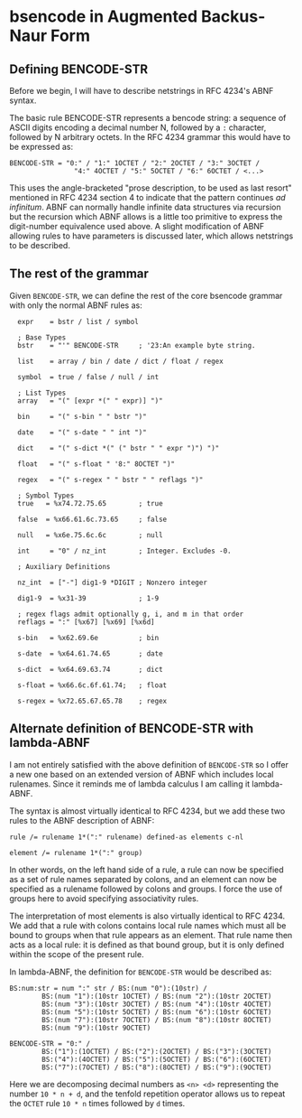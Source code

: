 # bsencode in Augmented Backus-Naur Form

## Defining BENCODE-STR

Before we begin, I will have to describe netstrings in RFC 4234's ABNF syntax.

The basic rule BENCODE-STR represents a bencode string: a sequence of ASCII
digits encoding a decimal number N, followed by a `:` character, followed by N 
arbitrary octets. In the RFC 4234 grammar this would have to be expressed as:

    BENCODE-STR = "0:" / "1:" 1OCTET / "2:" 2OCTET / "3:" 3OCTET / 
                    "4:" 4OCTET / "5:" 5OCTET / "6:" 6OCTET / <...>

This uses the angle-bracketed "prose description, to be used as last resort" 
mentioned in  RFC 4234 section 4 to indicate that the pattern continues 
*ad infinitum*. ABNF can normally handle infinite data structures via recursion
but the recursion which ABNF allows is a little too primitive to express the
digit-number equivalence used above. A slight modification of ABNF allowing 
rules to have parameters is discussed later, which allows netstrings to be 
described.

## The rest of the grammar

Given `BENCODE-STR`, we can define the rest of the core bsencode grammar with 
only the normal ABNF rules as:

      expr    = bstr / list / symbol

      ; Base Types
      bstr    = "'" BENCODE-STR     ; '23:An example byte string.

      list    = array / bin / date / dict / float / regex

      symbol  = true / false / null / int

      ; List Types
      array   = "(" [expr *(" " expr)] ")"

      bin     = "(" s-bin " " bstr ")"

      date    = "(" s-date " " int ")"

      dict    = "(" s-dict *(" (" bstr " " expr ")") ")"

      float   = "(" s-float " '8:" 8OCTET ")"

      regex   = "(" s-regex " " bstr " " reflags ")"

      ; Symbol Types
      true   = %x74.72.75.65        ; true

      false  = %x66.61.6c.73.65     ; false

      null   = %x6e.75.6c.6c        ; null

      int     = "0" / nz_int        ; Integer. Excludes -0.

      ; Auxiliary Definitions

      nz_int  = ["-"] dig1-9 *DIGIT ; Nonzero integer

      dig1-9  = %x31-39             ; 1-9

      ; regex flags admit optionally g, i, and m in that order
      reflags = ":" [%x67] [%x69] [%x6d]

      s-bin   = %x62.69.6e          ; bin

      s-date  = %x64.61.74.65       ; date

      s-dict  = %x64.69.63.74       ; dict

      s-float = %x66.6c.6f.61.74;   ; float

      s-regex = %x72.65.67.65.78    ; regex

## Alternate definition of BENCODE-STR with lambda-ABNF

I am not entirely satisfied with the above definition of `BENCODE-STR` so I 
offer a new one based on an extended version of ABNF which includes local 
rulenames. Since it reminds me of lambda calculus I am calling it lambda-ABNF.

The syntax is almost virtually identical to RFC 4234, but we add these two 
rules to the ABNF description of ABNF:

    rule /= rulename 1*(":" rulename) defined-as elements c-nl

    element /= rulename 1*(":" group) 

In other words, on the left hand side of a rule, a rule can now be specified
as a set of rule names separated by colons, and an element can now be specified
as a rulename followed by colons and groups. I force the use of groups here to 
avoid specifying associativity rules.

The interpretation of most elements is also virtually identical to RFC 4234. We
add that a rule with colons contains local rule names which must all be bound 
to groups when that rule appears as an element. That rule name then acts as a
local rule: it is defined as that bound group, but it is only defined within
the scope of the present rule.

In lambda-ABNF, the definition for `BENCODE-STR` would be described as:

    BS:num:str = num ":" str / BS:(num "0"):(10str) / 
            BS:(num "1"):(10str 1OCTET) / BS:(num "2"):(10str 2OCTET)
            BS:(num "3"):(10str 3OCTET) / BS:(num "4"):(10str 4OCTET)
            BS:(num "5"):(10str 5OCTET) / BS:(num "6"):(10str 6OCTET)
            BS:(num "7"):(10str 7OCTET) / BS:(num "8"):(10str 8OCTET)
            BS:(num "9"):(10str 9OCTET)

    BENCODE-STR = "0:" / 
            BS:("1"):(1OCTET) / BS:("2"):(2OCTET) / BS:("3"):(3OCTET) 
            BS:("4"):(4OCTET) / BS:("5"):(5OCTET) / BS:("6"):(6OCTET) 
            BS:("7"):(7OCTET) / BS:("8"):(8OCTET) / BS:("9"):(9OCTET) 

Here we are decomposing decimal numbers as `<n> <d>` representing
the number `10 * n + d`, and the tenfold repetition operator allows us to 
repeat the `OCTET` rule `10 * n` times followed by `d` times.
